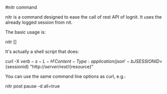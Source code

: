 #nitr command

nitr is a command designed to ease the call of rest API of lognit. It uses the
already logged session from nit.

The basic usage is:

nitr <verb> <resource> [<arguments>]

It's actually a shell script that does:

curl -X ${verb} -s -L -H 'Content-Type:application/json' -b JSESSIONID=${sessionid} "http://${server}/rest/${resource}"

You can use the same command line options as curl, e.g.:

nitr post pause -d all=true
